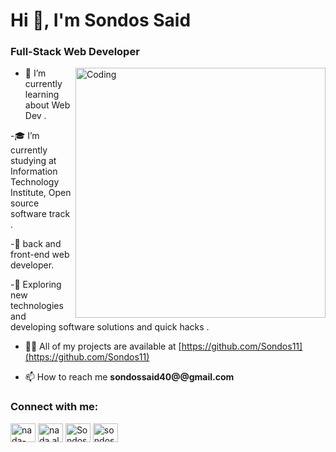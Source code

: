 <h1 align="left">Hi 👋, I'm Sondos Said</h1>
<h3 align="left">Full-Stack Web Developer</h3>
<img align="right" alt="Coding" width="400" src="https://media.giphy.com/media/oy83DwqHRcR1jJczV3/giphy.gif" >


- 🌱 I’m currently learning about Web Dev .

-🎓   I’m currently studying at Information Technology Institute, Open source software track .

-💼   back and front-end web developer.

-🤔   Exploring new technologies and developing software solutions and quick hacks .

- 👨‍💻 All of my projects are available at [https://github.com/Sondos11](https://github.com/Sondos11)

- 📫 How to reach me **sondossaid40@@gmail.com**


<h3 align="left">Connect with me:</h3>
<p align="left">
    <a href="https://www.linkedin.com/in/sondos-said-a845571b3" target="blank"><img align="center" src="https://raw.githubusercontent.com/rahuldkjain/github-profile-readme-generator/master/src/images/icons/Social/linked-in-alt.svg" alt="nada-alaa-eldeen-b03a851b5" height="30" width="40" /></a>
    <a href="https://www.facebook.com/sondos.said30" target="blank"><img align="center" src="https://raw.githubusercontent.com/rahuldkjain/github-profile-readme-generator/master/src/images/icons/Social/facebook.svg" alt="nada.alaaeldi" height="30" width="40" /></a>
    <a href="https://github.com/Sondos11" target="blank"><img align="center" src="https://upload.wikimedia.org/wikipedia/commons/9/91/Octicons-mark-github.svg" alt="Sondos11" height="30" width="40" /></a>
      <a href="mailto: sondossaid40@gmail.com" target="blank"><img align="center" src="https://cdn.worldvectorlogo.com/logos/gmail-icon-3.svg" alt="sondossaid40@gmail.com" height="30" width="40" /></a>
</p>

